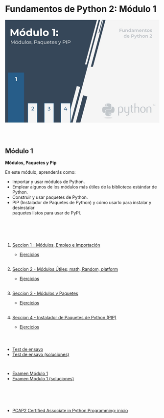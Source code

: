 # **Fundamentos de Python 2: Módulo 1**  

<p align="center">
<img src="img/modulo1.jpg">
</p>  
<br></br>  

## Módulo 1
**Módulos, Paquetes y Pip**

En este módulo, aprenderás como:  

- Importar y usar módulos de Python.
- Emplear algunos de los módulos más útiles de la biblioteca estándar de Python.
- Construir y usar paquetes de Python.
- PIP (Instalador de Paquetes de Python) y cómo usarlo para instalar y desinstalar  
paquetes listos para usar de PyPI.  

<br></br>

#   

1. [Seccion 1 - Módulos, Empleo e Importación](./Seccion1/_Seccion1.md)  
    - [Ejercicios](Seccion1/Sec1-ej.md)
<br></br>

2. [Seccion 2 - Módulos Útiles; math, Random, platform](./Seccion2/_Seccion2.md)
    - [Ejercicios](Seccion2/Sec2-ej.md)
<br></br>

3. [Seccion 3 - Módulos y Paquetes](./Seccion3/_Seccion3.md)
    - [Ejercicios](Seccion3/Sec3-ej.md)
<br></br>

4. [Seccion 4 - Instalador de Paquetes de Python (PIP)](./Seccion4/_Seccion4.md)  
    - [Ejercicios](Seccion4/Sec4-ej.md)
<br></br>

#   

- [Test de ensayo](EjerciciosTestModulo1/TestM1.md)  
- [Test de ensayo (soluciones)](EjerciciosTestModulo1/soltest_mod1.md)

<br>  


- [Examen Módulo 1](ExamenModulo1/ExamenM1.md)
- [Examen Módulo 1 (soluciones)](./ExamenModulo1/solex_mod1.md)

#  

<br></br>  
- [PCAP2 Certified Associate in Python Programming: inicio](../README.md)